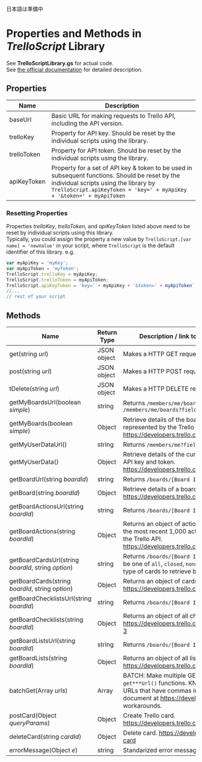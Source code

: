 日本語は準備中

# Properties and Methods in *TrelloScript* Library
See **TrelloScriptLibrary.gs** for actual code.  
See [the official documentation](https://developers.trello.com/) for detailed description.

## Properties
| Name | Description |
| --- | --- |
| baseUrl | Basic URL for making requests to Trello API, including the API version. |
| trelloKey | Property for API key. Should be reset by the individual scripts using the library. |
| trelloToken | Property for API token. Should be reset by the individual scripts using the library. |
| apiKeyToken | Property for a set of API key & token to be used in subsequent functions. Should be reset by the individual scripts using the library by `TrelloScript.apiKeyToken = 'key=' + myApiKey + '&token=' + myApiToken`|

### Resetting Properties
Properties *trelloKey*, *trelloToken*, and *apiKeyToken* listed above need to be reset by individual scripts using this library.  
Typically, you could assign the property a new value by `TrelloScript.[var name] = 'newValue'` in your script, where `TrelloScript` is the default identifier of this library.
e.g.
```javascript
var myApiKey = 'myKey';
var myApiToken = 'myToken';
TrelloScript.trelloKey = myApiKey;
TrelloScript.trelloToken = myApiToken;
TrelloScript.apiKeyToken = 'key=' + myApiKey + '&token=' + myApiToken`;
//...
// rest of your script
```

## Methods
| Name | Return Type | Description / link to corresponding documentation |
| --- | --- | --- |
| get(string *url*) | JSON object | Makes a HTTP GET request to the *url*. |
| post(string *url*) | JSON object | Makes a HTTP POST request to the *url*. |
| tDelete(string *url*) | JSON object | Makes a HTTP DELETE request to the *url*. |
| getMyBoardsUrl(boolean *simple*) | string | Returns `/members/me/boards` or if `simple === true`, `/members/me/boards?fields=name`|
| getMyBoards(boolean *simple*) | Object | Retrieve details of the boards of the current user, as represented by the Trello API key and token. https://developers.trello.com/reference#membersidboards |
| getMyUserDataUrl() | string | Returns `/members/me?fields=all` |
| getMyUserData() | Object | Retrieve details of the current user, as represented by the Trello API key and token. https://developers.trello.com/reference#membersid |
| getBoardUrl(string *boardId*) | string | Returns `/boards/[Board ID]` |
| getBoard(string *boardId*) | Object | Retrieve details of a board. https://developers.trello.com/reference#boardsboardid-1 |
| getBoardActionsUrl(string *boardId*) | string | Returns `/boards/[Board ID]/actions?limit=1000` |
| getBoardActions(string *boardId*) | Object | Returns an object of actions in a designated Trello board. Only the most recent 1,000 actions can be retrieved, as limited by the Trello API. https://developers.trello.com/reference#boardsboardidactions |
| getBoardCardsUrl(string *boardId*, string *option*) | string | Returns `/boards/[Board ID]/cards/[option]`, where *option* can be one of `all`, `closed`, `none`, `open`, or `visible` to designate the type of cards to retrieve by this URL |
| getBoardCards(string *boardId*, string *option*) | Object | Returns an object of cards in a designated Trello board. https://developers.trello.com/reference#boardsboardidtest |
| getBoardChecklistsUrl(string *boardId*) | string | Returns `/boards/[Board ID]/checklists` |
| getBoardChecklists(string *boardId*) | Object | Returns an object of all checklists in a designated Trello board. https://developers.trello.com/reference#boardsboardidactions-3 |
| getBoardListsUrl(string *boardId*) | string | Returns `/boards/[Board ID]/lists` |
| getBoardLists(string *boardId*) | Object | Returns an object of all lists in a designated Trello board. https://developers.trello.com/reference#boardsboardidlists |
| batchGet(Array *urls*) | Array | BATCH: Make multiple GET requests to the Trello API using `get***Url()` functions. KNOWN ISSUE: not compatible with URLs that have commas in their query params. See official document at https://developers.trello.com/reference#batch for workarounds. |
| postCard(Object *queryParams*) | Object | Create Trello card. https://developers.trello.com/reference#cardsid-1 |
| deleteCard(string *cardId*) | Object | Delete card. https://developers.trello.com/reference#delete-card |
| errorMessage(Object *e*) | string | Standarized error message for this script, as used in try-catch |
